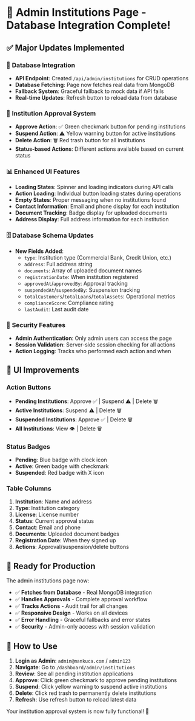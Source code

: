 # 🏢 Admin Institutions Page - Database Integration Complete!

## ✅ **Major Updates Implemented**

### 🔄 **Database Integration**
- **API Endpoint**: Created `/api/admin/institutions` for CRUD operations
- **Database Fetching**: Page now fetches real data from MongoDB
- **Fallback System**: Graceful fallback to mock data if API fails
- **Real-time Updates**: Refresh button to reload data from database

### 🎯 **Institution Approval System**
- **Approve Action**: ✅ Green checkmark button for pending institutions
- **Suspend Action**: ⚠️ Yellow warning button for active institutions  
- **Delete Action**: 🗑️ Red trash button for all institutions
- **Status-based Actions**: Different actions available based on current status

### 📊 **Enhanced UI Features**
- **Loading States**: Spinner and loading indicators during API calls
- **Action Loading**: Individual button loading states during operations
- **Empty States**: Proper messaging when no institutions found
- **Contact Information**: Email and phone display for each institution
- **Document Tracking**: Badge display for uploaded documents
- **Address Display**: Full address information for each institution

### 🗄️ **Database Schema Updates**
- **New Fields Added**:
  - `type`: Institution type (Commercial Bank, Credit Union, etc.)
  - `address`: Full address string
  - `documents`: Array of uploaded document names
  - `registrationDate`: When institution registered
  - `approvedAt`/`approvedBy`: Approval tracking
  - `suspendedAt`/`suspendedBy`: Suspension tracking
  - `totalCustomers`/`totalLoans`/`totalAssets`: Operational metrics
  - `complianceScore`: Compliance rating
  - `lastAudit`: Last audit date

### 🔐 **Security Features**
- **Admin Authentication**: Only admin users can access the page
- **Session Validation**: Server-side session checking for all actions
- **Action Logging**: Tracks who performed each action and when

## 🎨 **UI Improvements**

### **Action Buttons**
- **Pending Institutions**: Approve ✅ | Suspend ⚠️ | Delete 🗑️
- **Active Institutions**: Suspend ⚠️ | Delete 🗑️
- **Suspended Institutions**: Approve ✅ | Delete 🗑️
- **All Institutions**: View 👁️ | Delete 🗑️

### **Status Badges**
- **Pending**: Blue badge with clock icon
- **Active**: Green badge with checkmark
- **Suspended**: Red badge with X icon

### **Table Columns**
1. **Institution**: Name and address
2. **Type**: Institution category
3. **License**: License number
4. **Status**: Current approval status
5. **Contact**: Email and phone
6. **Documents**: Uploaded document badges
7. **Registration Date**: When they signed up
8. **Actions**: Approval/suspension/delete buttons

## 🚀 **Ready for Production**

The admin institutions page now:
- ✅ **Fetches from Database** - Real MongoDB integration
- ✅ **Handles Approvals** - Complete approval workflow
- ✅ **Tracks Actions** - Audit trail for all changes
- ✅ **Responsive Design** - Works on all devices
- ✅ **Error Handling** - Graceful fallbacks and error states
- ✅ **Security** - Admin-only access with session validation

## 📱 **How to Use**

1. **Login as Admin**: `admin@mankuca.com` / `admin123`
2. **Navigate**: Go to `/dashboard/admin/institutions`
3. **Review**: See all pending institution applications
4. **Approve**: Click green checkmark to approve pending institutions
5. **Suspend**: Click yellow warning to suspend active institutions
6. **Delete**: Click red trash to permanently delete institutions
7. **Refresh**: Use refresh button to reload latest data

Your institution approval system is now fully functional! 🎉
